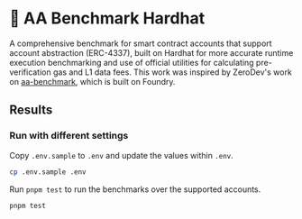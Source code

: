 # 👷 AA Benchmark Hardhat

A comprehensive benchmark for smart contract accounts that support account abstraction (ERC-4337), built on Hardhat for more accurate runtime execution benchmarking and use of official utilities for calculating pre-verification gas and L1 data fees. This work was inspired by ZeroDev's work on [aa-benchmark](https://github.com/zerodevapp/aa-benchmark), which is built on Foundry.

## Results

<!--begin-->
<!--end-->

### Run with different settings

Copy `.env.sample` to `.env` and update the values within `.env`.

```bash
cp .env.sample .env
```

Run `pnpm test` to run the benchmarks over the supported accounts.

```bash
pnpm test
```
